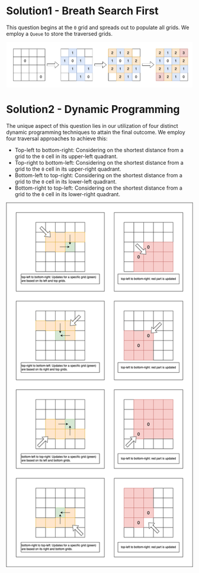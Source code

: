 # Solution1 - Breath Search First
This question begins at the `0` grid and spreads out to populate all grids. We employ a `Queue` to store the traversed grids.

![BSF](BSF.png)

# Solution2 - Dynamic Programming
The unique aspect of this question lies in our utilization of four distinct dynamic programming techniques to attain the final outcome. We employ four traversal approaches to achieve this:
- Top-left to bottom-right: Considering on the shortest distance from a grid to the `0` cell in its upper-left quadrant.
- Top-right to bottom-left: Considering on the shortest distance from a grid to the `0` cell in its upper-right quadrant.
- Bottom-left to top-right: Considering on the shortest distance from a grid to the `0` cell in its lower-left quadrant.
- Bottom-right to top-left: Considering on the shortest distance from a grid to the `0` cell in its lower-right quadrant.

![dynamic programming](dynamic_programming.png)